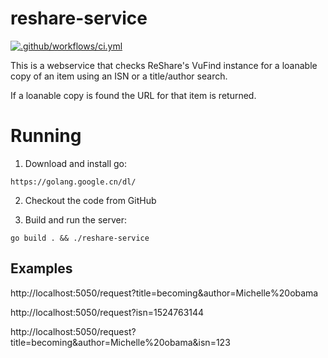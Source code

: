 # reshare-service

[![.github/workflows/ci.yml](https://github.com/jhu-library-applications/reshare-service/actions/workflows/ci.yml/badge.svg?branch=main)](https://github.com/jhu-library-applications/reshare-service/actions/workflows/ci.yml)

This is a webservice that checks ReShare's VuFind instance for 
a loanable copy of an item using an ISN or a title/author search. 

If a loanable copy is found the URL for that item is returned. 

# Running

1. Download and install go:

`https://golang.google.cn/dl/`

2. Checkout the code from GitHub

3. Build and run the server:

`go build . && ./reshare-service`

## Examples

http://localhost:5050/request?title=becoming&author=Michelle%20obama

http://localhost:5050/request?isn=1524763144

http://localhost:5050/request?title=becoming&author=Michelle%20obama&isn=123
